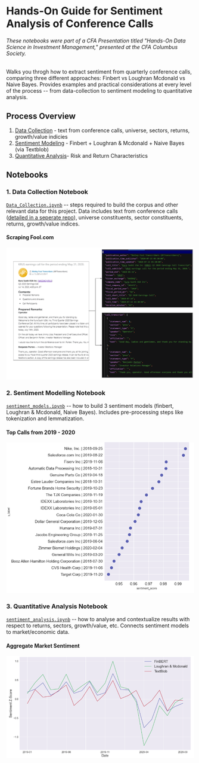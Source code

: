 # Hands-On Guide for Sentiment Analysis of Conference Calls
###### These notebooks were part of a CFA Presentation titled "Hands-On Data Science in Investment Management," presented at the CFA Columbus Society.
Walks you throgh how to extract sentiment from quarterly conference calls, comparing three different approaches: Finbert vs Loughran Mcdonald vs Naive Bayes.
Provides examples and practical considerations at every level of the process -- from data-collection to sentiment modeling to quantitative analysis.

## Process Overview
1. [Data Collection](https://github.com/talsan/calltone/blob/master/notebooks/Data%20Collection.ipynb) - text from conference calls, universe, sectors, returns, growth/value indicies
2. [Sentiment Modeling](https://github.com/talsan/calltone/blob/master/notebooks/sentiment_models.ipynb) - Finbert + Loughran & Mcdonald + Naive Bayes (via Textblob)
3. [Quantitative Analysis](https://github.com/talsan/calltone/blob/master/notebooks/sentiment_analysis.ipynb)- Risk and Return Characteristics

## Notebooks
### 1. Data Collection Notebook
[`Data_Collection.ipynb`](https://github.com/talsan/calltone/blob/master/notebooks/Data%20Collection.ipynb) -- steps required to build the corpus and other relevant data for this project. Data includes text from conference calls ([detailed in a seperate repo](https://github.com/talsan/foolcalls)), universe constituents, sector constituents, returns, growth/value indices.
#### Scraping Fool.com
![Data Collection Example](https://github.com/talsan/calltone/blob/master/img/fool.com%20flow.png)


### 2. Sentiment Modelling Notebook
[`sentiment_models.ipynb`](https://github.com/talsan/calltone/blob/master/notebooks/sentiment_models.ipynb) -- how to build 3 sentiment models (finbert, Loughran & Mcdonald, Naive Bayes). Includes pre-processing steps like tokenization and lemmatization.
#### Top Calls from 2019 - 2020
![Sentiment Model Example](https://github.com/talsan/calltone/blob/master/img/example_output_sentiment_model.png)


### 3. Quantitative Analysis Notebook
[`sentiment_analysis.ipynb`](https://github.com/talsan/calltone/blob/master/notebooks/sentiment_analysis.ipynb) -- how to analyse and contextualize results with respect to returns, sectors, growth/value, etc. Connects sentiment models to market/economic data.
#### Aggregate Market Sentiment
![Aggregate Market Sentiment](https://github.com/talsan/calltone/blob/master/img/example_output_sentiment_analysis.png)



